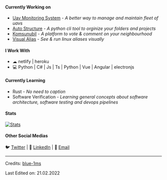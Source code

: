   
#### Currently Working on
* [Uav Monitoring System](https://github.com/shakg/uav_activity_monitor) - *A better way to manage and maintain fleet of uavs*
* [Auto Structure](https://github.com/shakg/AutoStructure) - *A python cli tool to orginize your folders and projects*
* [Komsunubil](https://github.com/shakg/komsunubil) - *A platform to vote & comment on your neighbourhood*
* [Visual Alias](https://github.com/shakg/visual-alias) - *See & run linux aliases visually*


#### I Work With
* ☁ netlify | heroku 
* 💻 Python | C# | Js | Ts | Python | Vue | Angular | electronjs

#### Currently Learning
* Rust - *No need to caption*
* Software Verification - *Learning general concepts about software architecture, software testing and devops pipelines*

 #### Stats
[![Stats](https://github-readme-stats.vercel.app/api?username=shakg)](https://github.com/shakg)

#### Other Social Medias
🐦 [Twitter](https://twitter.com/ishakgonul1) | 💼 [LinkedIn](https://www.linkedin.com/in/ishak-g%C3%B6n%C3%BCl-302004130/) | 📧 [Email](mailto:ishakgonulgb@gmail.com)
 

<!--
**blue-1ms/blue-1ms** is a ✨ _special_ ✨ repository because its `README.md` (this file) appears on your GitHub profile.
-->
-----
Credits: [blue-1ms](https://github.com/blue-1ms)

Last Edited on: 21.02.2022
